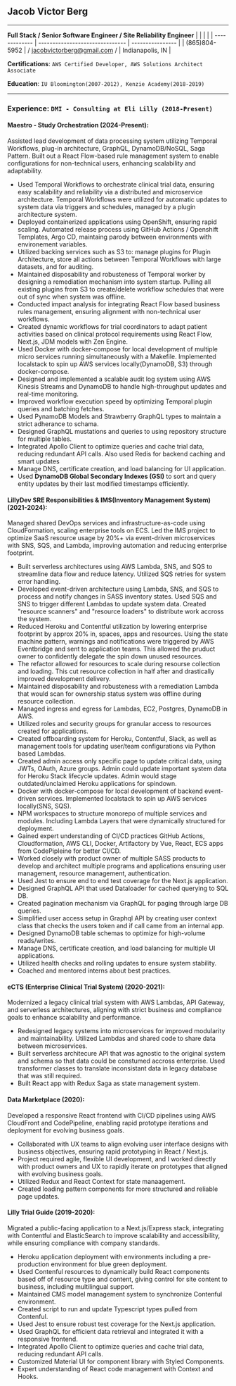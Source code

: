 ## Jacob Victor Berg

---

**Full Stack / Senior Software Engineer / Site Reliability Engineer**
| | | |
| ------------- | ------------------------------- | ---------------- |
| (865)804-5952 | / jacobvictorberg@gmail.com / | Indianapolis, IN |

**Certifications**: `AWS Certified Developer, AWS Solutions Architect Associate`

**Education**: `IU Bloomington(2007-2012), Kenzie Academy(2018-2019)`

---

### **Experience:** `DMI - Consulting at Eli Lilly (2018-Present)`

#### Maestro - Study Orchestration (2024-Present):

Assisted lead development of data processing system utilizing Temporal Workflows, plug-in architecture, GraphQL, DynamoDB/NoSQL, Saga Pattern. Built out a React Flow-based rule management system to enable configurations for non-technical users, enhancing scalability and adaptability.

- Used Temporal Workflows to orchestrate clinical trial data, ensuring easy scalability and reliability via a distributed and microservice architecture. Temporal Workflows were utilized for automatic updates to system data via triggers and schedules, managed by a plugin architecture system.
- Deployed containerized applications using OpenShift, ensuring rapid scaling. Automated release process using GitHub Actions / Openshift Templates, Argo CD, maintaing parody between environments with environement variables.
- Utilized backing services such as S3 to: manage plugins for Plugin Architecture, store all actions between Temporal Workflows with large datasets, and for auditing.
- Maintained disposability and robusteness of Temporal worker by designing a remediation mechanism into system startup. Pulling all existing plugins from S3 to create/delete workflow schedules that were out of sync when system was offline.
- Conducted impact analysis for integrating React Flow based business rules management, ensuring alignment with non-technical user workflows.
- Created dynamic workflows for trial coordinators to adapt patient activities based on clinical protocol requirements using React Flow, Next.js, JDM models with Zen Engine.
- Used Docker with docker-compose for local development of multiple micro services running simultaneously with a Makefile. Implemented localstack to spin up AWS services locally(DynamoDB, S3) through docker-compose.
- Designed and implemented a scalable audit log system using AWS Kinesis Streams and DynamoDB to handle high-throughput updates and real-time monitoring.
- Improved workflow execution speed by optimizing Temporal plugin queries and batching fetches.
- Used PynamoDB Models and Strawberry GraphQL types to maintain a strict adherance to schama.
- Designed GraphQL mustations and queries to using repository structure for multiple tables.
- Integrated Apollo Client to optimize queries and cache trial data, reducing redundant API calls. Also used Redis for backend caching and smart updates
- Manage DNS, certificate creation, and load balancing for UI application.
- Used **DynamoDB Global Secondary Indexes (GSI)** to sort and query entity updates by their last modified timestamps efficiently.


#### LillyDev SRE Responsibilities & IMS(Inventory Management System) (2021-2024):

Managed shared DevOps services and infrastructure-as-code using CloudFormation, scaling enterprise tools on ECS. Led the IMS project to optimize SaaS resource usage by 20%+ via event-driven microservices with SNS, SQS, and Lambda, improving automation and reducing enterprise footprint.

- Built serverless architectures using AWS Lambda, SNS, and SQS to streamline data flow and reduce latency. Utilized SQS retries for system error handling.
- Developed event-driven architecture using Lambda, SNS, and SQS to process and notify changes in SASS inventory states. Used SQS and SNS to trigger different Lambdas to update system data. Created "resource scanners" and "resource loaders" to distribute work accross the system.
- Reduced Heroku and Contentful utilization by lowering enterprise footprint by approx 20% in, spaces, apps and resources. Using the state machine pattern, warnings and notifications were triggered by AWS Eventbridge and sent to application teams. This allowed the pruduct owner to confidently delegate the spin down unused resources.
- The refactor allowed for resources to scale during resourse collection and loading. This cut resource collection in half after and drastically improved development delivery.
- Maintained disposability and robusteness with a remediation Lambda that would scan for ownership status system was offline during resource collection.
- Managed ingress and egress for Lambdas, EC2, Postgres, DynamoDB in AWS.
- Utilized roles and security groups for granular access to resources created for applications.
- Created offboarding system for Heroku, Contentful, Slack, as well as management tools for updating user/team configurations via Python based Lambdas.
- Created admin access only specific page to update critical data, using JWTs, OAuth, Azure groups. Admin could update important system data for Heroku Stack lifecycle updates. Admin would stage outdated/unclaimed Heroku applications for spindown.
- Docker with docker-compose for local development of backend event-driven services. Implemented localstack to spin up AWS services locally(SNS, SQS).
- NPM workspaces to structure monorepo of multiple services and modules. Including Lambda Layers that were dynamically structured for deployment.
- Gained expert understanding of CI/CD practices GitHub Actions, Cloudformation, AWS CLI, Docker, Artifactory by Vue, React, ECS apps from CodePipleine for better CI/CD.
- Worked closely with product owner of multiple SASS products to develop and architect multiple programs and applications ensuring user management, resource management, authentication.
- Used Jest to ensure end to end test coverage for the Next.js application.
- Designed GraphQL API that used Dataloader for cached querying to SQL DB.
- Created pagination mechanism via GraphQL for paging through large DB queries.
- Simplified user access setup in Graphql API by creating user context class that checks the users token and if call came from an internal app.
- Designed DynamoDB table schemas to optimize for high-volume reads/writes.
- Manage DNS, certificate creation, and load balancing for multiple UI applications.
- Utilized health checks and rolling updates to ensure system stability.
- Coached and mentored interns about best practices.

#### eCTS (Enterprise Clinical Trial System) (2020-2021):

Modernized a legacy clinical trial system with AWS Lambdas, API Gateway, and serverless architectures, aligning with strict business and compliance goals to enhance scalability and performance.

- Redesigned legacy systems into microservices for improved modularity and maintainability. Utilized Lambdas and shared code to share data between microservices.
- Built serverless architecure API that was agnostic to the original system and schema so that data could be constumed accross enterprise. Used transformer classes to translate inconsistant data in legacy database that was still required.
- Built React app with Redux Saga as state management system.

#### Data Marketplace (2020):

Developed a responsive React frontend with CI/CD pipelines using AWS CloudFront and CodePipeline, enabling rapid prototype iterations and deployment for evolving business goals.

- Collaborated with UX teams to align evolving user interface designs with business objectives, ensuring rapid prototyping in React / Next.js.
- Project required agile, flexible UI development, and I worked directly with product owners and UX to rapidly iterate on prototypes that aligned with evolving business goals.
- Utilized Redux and React Context for state manaagement.
- Created loading pattern components for more structured and reliable page updates.

#### Lilly Trial Guide (2019-2020):

Migrated a public-facing application to a Next.js/Express stack, integrating with Contentful and ElasticSearch to improve scalability and accessibility, while ensuring compliance with company standards.

- Heroku application deployment with environments including a pre-production environment for blue green deployment.
- Used Contenful resources to dynamically build React components based off of resource type and content, giving control for site content to business, including multilingual support.
- Maintained CMS model management system to synchronize Contenful environment.
- Created script to run and update Typescript types pulled from Contenful.
- Used Jest to ensure robust test coverage for the Next.js application.
- Used GraphQL for efficient data retrieval and integrated it with a responsive frontend.
- Integrated Apollo Client to optimize queries and cache trial data, reducing redundant API calls.
- Customized Material UI for component library with Styled Components.
- Expert understanding of React code management with Context and Hooks.
